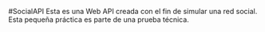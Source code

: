 #SocialAPI
Esta es una Web API creada con el fin de simular una red social. Esta pequeña práctica es parte de una prueba técnica.
